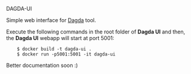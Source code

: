 DAGDA-UI

Simple web interface for [Dagda](https://github.com/eliasgranderubio/dagda) tool.

Execute the following commands in the root folder of **Dagda UI** and then, the **Dagda UI** webapp will start at port 5001:

```
    $ docker build -t dagda-ui .
    $ docker run -p5001:5001 -it dagda-ui
```
Better documentation soon :)
